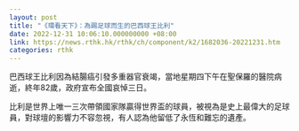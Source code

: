 ```yaml
---
layout: post
title: "《環看天下》：為踢足球而生的巴西球王比利"
date: 2022-12-31 10:06:10.000000000 +08:00
link: https://news.rthk.hk/rthk/ch/component/k2/1682036-20221231.htm
categories: rthk
---
```


巴西球王比利因為結腸癌引發多重器官衰竭，當地星期四下午在聖保羅的醫院病逝，終年82歲，政府宣布全國哀悼三日。

比利是世界上唯一三次帶領國家隊贏得世界盃的球員，被視為是史上最偉大的足球員，對球壇的影響力不容忽視，有人認為他留低了永恆和難忘的遺產。
